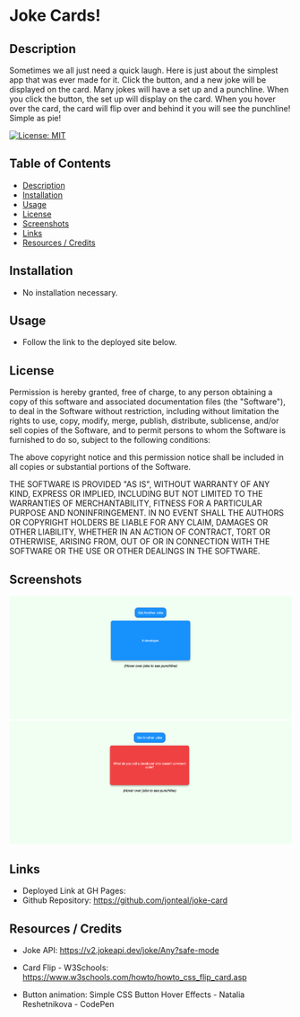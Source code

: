 # Joke Cards!

<a name="description"></a>

## Description
Sometimes we all just need a quick laugh. Here is just about the simplest app that was ever made for it. Click the button, and a new joke will be displayed on the card. Many jokes will have a set up and a punchline. When you click the button, the set up will display on the card. When you hover over the card, the card will flip over and behind it you will see the punchline! Simple as pie!


[![License: MIT](https://img.shields.io/badge/License-MIT-yellow.svg)](https://opensource.org/licenses/MIT)

## Table of Contents
- [Description](#description)
- [Installation](#installation)
- [Usage](#usage)
- [License](#license)
- [Screenshots](#screenshots)
- [Links](#links)
- [Resources / Credits](#credits)


<a name="installation"></a>

## Installation
* No installation necessary.

<a name="usage"></a>

## Usage
* Follow the link to the deployed site below.


<a name="license"></a>

## License
Permission is hereby granted, free of charge, to any person obtaining a copy of this software and associated documentation files (the "Software"), to deal in the Software without restriction, including without limitation the rights to use, copy, modify, merge, publish, distribute, sublicense, and/or sell copies of the Software, and to permit persons to whom the Software is furnished to do so, subject to the following conditions:

The above copyright notice and this permission notice shall be included in all copies or substantial portions of the Software.

THE SOFTWARE IS PROVIDED "AS IS", WITHOUT WARRANTY OF ANY KIND, EXPRESS OR IMPLIED, INCLUDING BUT NOT LIMITED TO THE WARRANTIES OF MERCHANTABILITY, FITNESS FOR A PARTICULAR PURPOSE AND NONINFRINGEMENT. IN NO EVENT SHALL THE AUTHORS OR COPYRIGHT HOLDERS BE LIABLE FOR ANY CLAIM, DAMAGES OR OTHER LIABILITY, WHETHER IN AN ACTION OF CONTRACT, TORT OR OTHERWISE, ARISING FROM, OUT OF OR IN CONNECTION WITH THE SOFTWARE OR THE USE OR OTHER DEALINGS IN THE SOFTWARE.

<a name="screenshots"></a>

## Screenshots

![Screenshot of Setup ](./src/images/setup.png)
![Screenshot of Punchline ](./src/images/punchline.png)


<a name="links"></a>

## Links

* Deployed Link at GH Pages: 
* Github Repository: https://github.com/jonteal/joke-card


<a name="credits"></a>

## Resources / Credits
* Joke API: https://v2.jokeapi.dev/joke/Any?safe-mode

* Card Flip - W3Schools: https://www.w3schools.com/howto/howto_css_flip_card.asp

* Button animation: Simple CSS Button Hover Effects - Natalia Reshetnikova - CodePen